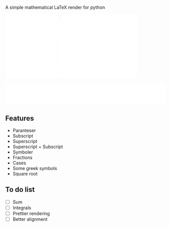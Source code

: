 

A simple mathematical LaTeX render for python

![Nested layouts](tests/images/cases.png)

![Super- and subscript](tests/images/supersub.png)

## Features

* Paranteser
* Subscript
* Superscript
* Superscript + Subscript
* Symboler
* Fractions
* Cases
* Some greek symbols
* Square root

## To do list

- [ ] Sum
- [ ] Integrals
- [ ] Prettier rendering
- [ ] Better alignment

